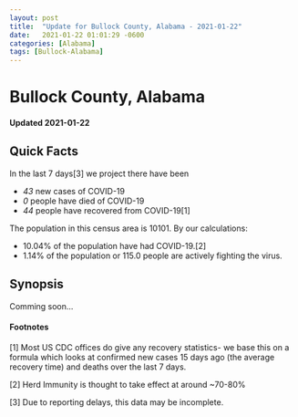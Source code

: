 ```yaml
---
layout: post
title:  "Update for Bullock County, Alabama - 2021-01-22"
date:   2021-01-22 01:01:29 -0600
categories: [Alabama]
tags: [Bullock-Alabama]
---
```


# Bullock County, Alabama
#### Updated 2021-01-22

## Quick Facts

In the last 7 days[3] we project there have been
- *43* new cases of COVID-19
- *0* people have died of COVID-19
- *44* people have recovered from COVID-19[1]

The population in this census area is 10101. By our calculations:
- 10.04% of the population have had COVID-19.[2]
- 1.14% of the population or 115.0 people are actively fighting the virus.

## Synopsis

Comming soon...


#### Footnotes

[1] Most US CDC offices do give any recovery statistics- we base this on a formula which looks at confirmed new cases
15 days ago (the average recovery time) and deaths over the last 7 days.

[2] Herd Immunity is thought to take effect at around ~70-80%

[3] Due to reporting delays, this data may be incomplete.
 
    